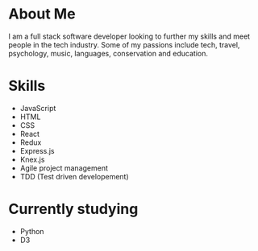 # About Me

I am a full stack software developer looking to further my skills and meet people in the tech industry.
Some of my passions include tech, travel, psychology, music, languages, conservation and education.

# Skills 

 - JavaScript
 - HTML
 - CSS
 - React
 - Redux
 - Express.js
 - Knex.js
 - Agile project management
 - TDD (Test driven developement)

# Currently studying

- Python
- D3
